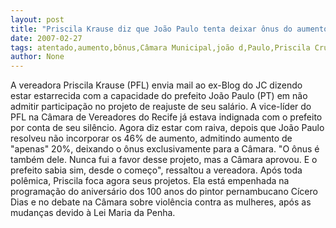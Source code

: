 ```yaml
---
layout: post
title: "Priscila Krause diz que João Paulo tenta deixar ônus do aumento nas costas da Câmara Municipal"
date: 2007-02-27
tags: atentado,aumento,bônus,Câmara Municipal,joão d,Paulo,Priscila Cruz
author: None
---
```

A vereadora Priscila Krause (PFL) envia mail ao ex-Blog do JC dizendo estar estarrecida com a capacidade do prefeito João Paulo (PT) em não admitir participação no projeto de reajuste de seu salário. 
A vice-líder do PFL na Câmara de Vereadores do Recife já estava indignada com o prefeito por conta de seu silêncio. 
Agora diz estar com raiva, depois que João Paulo resolveu não incorporar os 46% de aumento, admitindo aumento de \"apenas\" 20%, deixando o ônus exclusivamente para a Câmara.
\"O ônus é também dele. Nunca fui a favor desse projeto, mas a Câmara aprovou. E o prefeito sabia sim, desde o começo\", ressaltou a vereadora. 
Após toda polêmica, Priscila foca agora seus projetos. 
Ela está empenhada na programação do aniversário dos 100 anos do pintor pernambucano Cícero Dias e no debate na Câmara sobre violência contra as mulheres, após as mudanças devido à Lei Maria da Penha. 